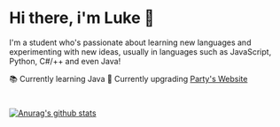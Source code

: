 # Hi there, i'm **Luke** 👋

I'm a student who's passionate about learning new languages and experimenting with new ideas, usually in languages such as JavaScript, Python, C#/++ and even Java!

📚 Currently learning Java
🔧 Currently upgrading [Party's Website](getparty.ml)
#
[![Anurag's github stats](https://github-readme-stats.vercel.app/api?username=LukeGotBored&theme=dracula)](https://github.com/anuraghazra/github-readme-stats)
